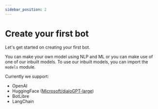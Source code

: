 ```yaml
---
sidebar_position: 2
---
```


# Create your first bot
Let's get started on creating your first bot.

You can make your own model using NLP and ML or you can make use of one of our inbuilt models. To use our inbuilt models, you can import the `models` module.

Currently we support:
- OpenAI
- HuggingFace ([Microsoft/dialoGPT-large](https://huggingface.co/microsoft/DialoGPT-large))
- BotLibre
- LangChain